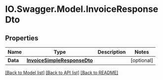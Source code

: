 # IO.Swagger.Model.InvoiceResponseDto
## Properties

Name | Type | Description | Notes
------------ | ------------- | ------------- | -------------
**Data** | [**InvoiceSimpleResponseDto**](InvoiceSimpleResponseDto.md) |  | [optional] 

[[Back to Model list]](../README.md#documentation-for-models) [[Back to API list]](../README.md#documentation-for-api-endpoints) [[Back to README]](../README.md)

